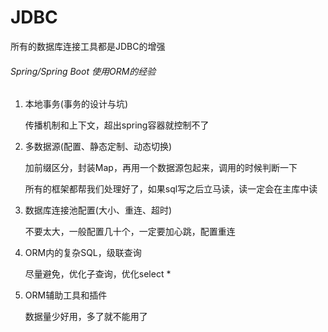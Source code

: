 # JDBC

所有的数据库连接工具都是JDBC的增强

###### Spring/Spring Boot 使用ORM的经验

1. 本地事务(事务的设计与坑)

   传播机制和上下文，超出spring容器就控制不了

2. 多数据源(配置、静态定制、动态切换)

   加前缀区分，封装Map，再用一个数据源包起来，调用的时候判断一下

   所有的框架都帮我们处理好了，如果sql写之后立马读，读一定会在主库中读

3. 数据库连接池配置(大小、重连、超时)

   不要太大，一般配置几十个，一定要加心跳，配置重连

4. ORM内的复杂SQL，级联查询

   尽量避免，优化子查询，优化select *

5. ORM辅助工具和插件

   数据量少好用，多了就不能用了